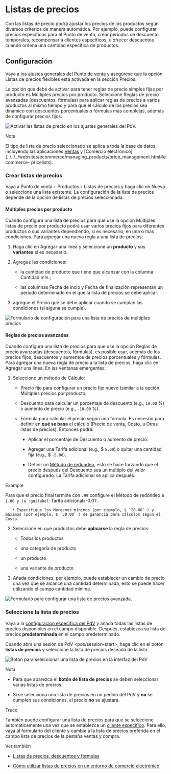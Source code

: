 # Listas de precios

Con las listas de precio podrá ajustar los precios de los productos según
diversos criterios de manera automática. Por ejemplo, puede configurar precios
específicos para el Punto de venta, crear periodos de descuento temporales,
recompensar a clientes específicos, u ofrecer descuentos cuando ordena una
cantidad específica de productos.

## Configuración

Vaya a [los ajustes generales del Punto de
venta](../configuration.html#configuration-settings) y asegúrese que la opción
Listas de precios flexibles está activada en la sección Precios.

La opción que debe de activar para tener reglas de precio simples fijas por
producto es Múltiples precios por producto. Seleccione Reglas de precio
avanzadas (descuentos, fórmulas) para aplicar reglas de precios a varios
productos al mismo tiempo y para que el cálculo de los precios sea dinámico
con descuentos porcentuales o fórmulas más complejas, además de configurar
precios fijos.

![Activar las listas de precio en los ajustes generales del
PdV.](../../../../_images/settings1.png)

Nota

El tipo de lista de precio seleccionado se aplica a toda la base de datos,
incluyendo las aplicaciones
[Ventas](../../sales/products_prices/prices/pricing.html) y [Comercio
electrónico](../../../websites/ecommerce/managing_products/price_management.html#ecommerce-
pricelists).

### Crear listas de precios

Vaya a Punto de venta ‣ Productos ‣ Listas de precios y haga clic en Nueva o
seleccione una lista existente. La configuración de la lista de precios
depende de la opción de listas de precios seleccionada.

#### Múltiples precios por producto

Cuando configura una lista de precios para que use la opción Múltiples listas
de precio por producto podrá usar varios precios fijos para diferentes
productos o sus variantes dependiendo, si es necesario, en una o más
condiciones. Para agregar una nueva regla a una lista de precios:

  1. Haga clic en Agregar una línea y seleccione un **producto** y sus **variantes** si es necesario.

  2. Agregue las condiciones:

     * la cantidad de producto que tiene que alcanzar con la columna Cantidad min.;

     * las columnas Fecha de incio y Fecha de finalización representan un periodo determinado en el que la lista de precios se debe aplicar.

  3. agregue el Precio que se debe aplicar cuando se cumplan las condiciones (si alguna se cumple).

![Formulario de configuración para una lista de precios de múltiples
precios](../../../../_images/multiple-prices.png)

#### Reglas de precios avanzadas

Cuando configura una lista de precios para que use la opción Reglas de precio
avanzadas (descuentos, fórmulas), es posible usar, además de los precios
fijos, descuentos y aumentos de precios porcentuales y fórmulas. Para agregar
una nueva regla de precio a la lista de precios, haga clic en Agregar una
línea. En las ventanas emergentes:

  1. Seleccione un método de Cálculo:

     * Precio fijo para configurar un precio fijo nuevo (similar a la opción Múltiples precios por producto.

     * Descuento para calcular un porcentaje de descuento (e.g., `10.00` %) o aumento de precio (e.g., `-10.00` %).

     * Fórmula para calcular el precio según una fórmula. Es necesrio para definir en **qué se basa** el cálculo (Precio de venta, Costo, u Otras listas de precios). Entonces podrá:

       * Aplicar el porcentaje de Descuento o aumento de precio.

       * Agregar una Tarifa adicional (e.g., $ `5.00`) o quitar una cantidad fija (e.g., $ `-5.00`).

       * Definir un [Método de redondeo](cash_rounding.html), esto se hace forzando que el precio después del Descuento sea un múltiplo del valor configurado. La Tarifa adicional se aplica después.

Example

Para que el precio final termine con `.99` configure el Método de redondeo a
`1.00 y la :guilabel:`Tarifa adicional` a `-0.01`.

       * Especifique los Márgenes mínimos (por ejemplo, $ `20.00` ) y máximos (por ejemplo, $ `50.00` ) de ganancia para cálculos según el Costo.

  2. Seleccione en qué productos debe **aplicarse** la regla de precios:

     * Todos los productos

     * una categoría de producto

     * un producto

     * una variante de producto

  3. Añada condiciones, por ejemplo, puede establecer un cambio de precio una vez que se alcance una cantidad determinada, esto se puede hacer utilizando el campo cantidad mínima.

![Formulario para configurar una lista de precios
avanzada.](../../../../_images/price-rules.png)

### Seleccione la lista de precios

Vaya a la [configuración específica del
PdV](../configuration.html#configuration-settings) y añada todas las listas de
precios disponibles en el campo disponible. Después, establezca su lista de
precios **predeterminada** en el campo predeterminado.

Cuando abra una sesión de PdV <pos/session-start>, haga clic en el botón
**listas de precios** y seleccione la lista de precios deseada de la lista.

![Botón para seleccionar una lista de precios en la interfaz del
PdV](../../../../_images/pricelist-button.png)

Nota

  * Para que aparezca el **botón de lista de precios** se deben seleccionar varias listas de precios.

  * Si se selecciona una lista de precios en un pedido del PdV y **no** se cumplen sus condiciones, el precio **no** se ajustará.

Truco

También puede configurar una lista de precios para que se seleccione
automáticamente una vez que se establezca un [cliente
específico](../../point_of_sale.html#pos-customers). Para ello, vaya al
formulario del cliente y cambie a la lista de precios preferida en el campo
lista de precios de la pestaña ventas y compra.

Ver también

  * [Listas de precios, descuentos y fórmulas](../../sales/products_prices/prices/pricing.html)

  * [Cómo utilizar listas de precios en un entorno de comercio electrónico](../../../websites/ecommerce/managing_products/price_management.html#ecommerce-pricelists)

